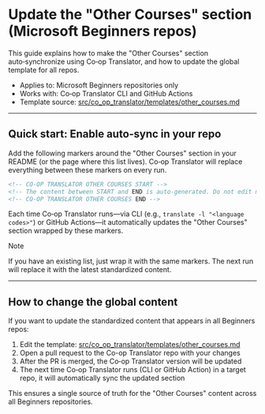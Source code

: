 # Update the "Other Courses" section (Microsoft Beginners repos)

This guide explains how to make the "Other Courses" section auto‑synchronize using Co‑op Translator, and how to update the global template for all repos.

- Applies to: Microsoft Beginners repositories only
- Works with: Co‑op Translator CLI and GitHub Actions
- Template source: [src/co_op_translator/templates/other_courses.md](../src/co_op_translator/templates/other_courses.md)

---

## Quick start: Enable auto‑sync in your repo

Add the following markers around the "Other Courses" section in your README (or the page where this list lives). Co‑op Translator will replace everything between these markers on every run.

```markdown
<!-- CO-OP TRANSLATOR OTHER COURSES START -->
<!-- The content between START and END is auto-generated. Do not edit manually. -->
<!-- CO-OP TRANSLATOR OTHER COURSES END -->
```

Each time Co‑op Translator runs—via CLI (e.g., `translate -l "<language codes>"`) or GitHub Actions—it automatically updates the "Other Courses" section wrapped by these markers.

> [!NOTE]
> If you have an existing list, just wrap it with the same markers. The next run will replace it with the latest standardized content.

---

## How to change the global content

If you want to update the standardized content that appears in all Beginners repos:

1. Edit the template: [src/co_op_translator/templates/other_courses.md](../src/co_op_translator/templates/other_courses.md)
2. Open a pull request to the Co-op Translator repo with your changes
3. After the PR is merged, the Co‑op Translator version will be updated
4. The next time Co‑op Translator runs (CLI or GitHub Action) in a target repo, it will automatically sync the updated section

This ensures a single source of truth for the "Other Courses" content across all Beginners repositories.
